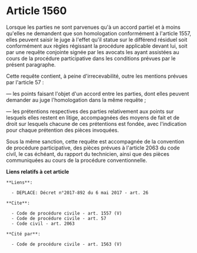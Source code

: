 # Article 1560

Lorsque les parties ne sont parvenues qu'à un accord partiel et à moins qu'elles ne demandent que son homologation
conformément à l'article 1557, elles peuvent saisir le juge à l'effet qu'il statue sur le différend résiduel soit
conformément aux règles régissant la procédure applicable devant lui, soit par une requête conjointe signée par les avocats
les ayant assistées au cours de la procédure participative dans les conditions prévues par le présent paragraphe. 

Cette requête contient, à peine d'irrecevabilité, outre les mentions prévues par l'article 57 : 

― les points faisant l'objet d'un accord entre les parties, dont elles peuvent demander au juge l'homologation dans la même
requête ; 

― les prétentions respectives des parties relativement aux points sur lesquels elles restent en litige, accompagnées des
moyens de fait et de droit sur lesquels chacune de ces prétentions est fondée, avec l'indication pour chaque prétention des
pièces invoquées. 

Sous la même sanction, cette requête est accompagnée de la convention de procédure participative, des pièces prévues à
l'article 2063 du code civil, le cas échéant, du rapport du technicien, ainsi que des pièces communiquées au cours de la
procédure conventionnelle.

**Liens relatifs à cet article**

	**Liens**:

	  - DEPLACE: Décret n°2017-892 du 6 mai 2017 - art. 26

	**Cite**:

	  - Code de procédure civile - art. 1557 (V)
	  - Code de procédure civile - art. 57
	  - Code civil - art. 2063

	**Cité par**:

	  - Code de procédure civile - art. 1563 (V)
